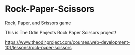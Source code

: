 # Rock-Paper-Scissors
Rock, Paper, and Scissors game

This is The Odin Projects Rock Paper Scissors project!

https://www.theodinproject.com/courses/web-development-101/lessons/rock-paper-scissors
